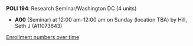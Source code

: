 **POLI 194**: Research Seminar/Washington DC (4 units)

- **A00** (Seminar) at 12:00 am–12:00 am on Sunday (location TBA) by Hill, Seth J (A11073643)

[Enrollment numbers over time](./POLI194.tsv)
